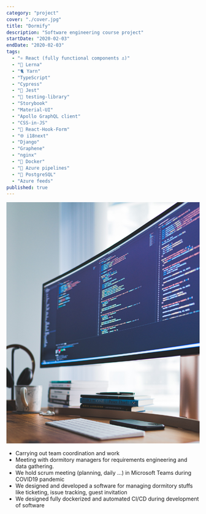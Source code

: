 ```yaml
---
category: "project"
cover: "./cover.jpg"
title: "Dormify"
description: "Software engineering course project"
startDate: "2020-02-03"
endDate: "2020-02-03"
tags:
  - "⚛ React (fully functional components ⚓)"
  - "🐍 Lerna"
  - "🐈 Yarn"
  - "TypeScript"
  - "Cypress"
  - "👢 Jest"
  - "🐙 testing-library"
  - "Storybook"
  - "Material-UI"
  - "Apollo GraphQL client"
  - "CSS-in-JS"
  - "📄 React-Hook-Form"
  - "🌐 i18next"
  - "Django"
  - "Graphene"
  - "nginx"
  - "🐳 Docker"
  - "🚀 Azure pipelines"
  - "🐘 PostgreSQL"
  - "Azure feeds"
published: true
---
```


![dormify](./cover.jpg)

- Carrying out team coordination and work
- Meeting with dormitory managers for requirements engineering and data gathering.
- We hold scrum meeting (planning, daily ...) in Microsoft Teams during COVID19 pandemic
- We designed and developed a software for managing dormitory stuffs like ticketing, issue tracking, guest invitation
- We designed fully dockerized and automated CI/CD during development of software
